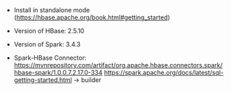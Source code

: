 - Install in standalone  mode (https://hbase.apache.org/book.html#getting_started)

- Version of HBase: 2.5.10
- Version of Spark: 3.4.3

- Spark-HBase Connector: https://mvnrepository.com/artifact/org.apache.hbase.connectors.spark/hbase-spark/1.0.0.7.2.17.0-334
https://spark.apache.org/docs/latest/sql-getting-started.html -> builder
